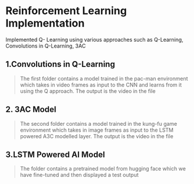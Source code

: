 
#  Reinforcement Learning Implementation
Implemented Q- Learning using various approaches such as Q-Learning, Convolutions in Q-Learning, 3AC

## 1.Convolutions in Q-Learning
> The first folder contains a model trained in the pac-man environment which takes in video frames as input to the CNN and learns from it using the Q approach.
> The output is the video in the file

## 2. 3AC Model
> The second folder contains a model trained in the kung-fu game environment which takes in image frames as input to the LSTM powered A3C modelled layer.
> The output is the video in the file

## 3.LSTM Powered AI Model

> The folder contains a pretrained model from hugging face which we have fine-tuned and then displayed a test output
